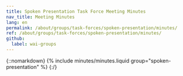 ```yaml
---
title: Spoken Presentation Task Force Meeting Minutes
nav_title: Meeting Minutes
lang: en
permalink: /about/groups/task-forces/spoken-presentation/minutes/
ref: /about/groups/task-forces/spoken-presentation/minutes/
github:
  label: wai-groups
---
```


{::nomarkdown}
{% include minutes/minutes.liquid group="spoken-presentation" %}
{:/}